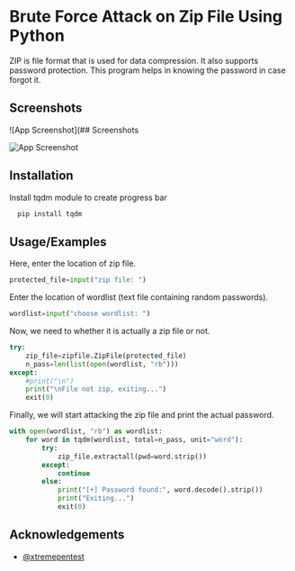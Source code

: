 
# Brute Force Attack on Zip File Using Python

ZIP is file format that is used for data compression. It also supports password protection. 
This program helps in knowing the password in case forgot it.

## Screenshots

![App Screenshot](## Screenshots

![App Screenshot](https://github.com/shaurya121/Brute-Force-Attack-Zip-File-Using-Python/blob/main/Screenshot.png/468x300?text=App+Screenshot+Here/468x300)

## Installation

Install tqdm module to create progress bar

```bash
  pip install tqdm
```
    
## Usage/Examples
Here, enter the location of zip file.
```python
protected_file=input("zip file: ")
```

Enter the location of wordlist (text file containing random passwords).
```python
wordlist=input("choose wordlist: ")
```

Now, we need to whether it is actually a zip file or not. 
```python
try:
	zip_file=zipfile.ZipFile(protected_file)
	n_pass=len(list(open(wordlist, "rb")))
except:
	#print("\n")
	print("\nFile not zip, exiting...")
	exit(0)
```

Finally, we will start attacking the zip file and print the actual password.
```python
with open(wordlist, "rb") as wordlist:
	for word in tqdm(wordlist, total=n_pass, unit="word"): 
		try:
			zip_file.extractall(pwd=word.strip())
		except:
			continue
		else:
			print("[+] Password found:", word.decode().strip())
			print("Exiting...")
			exit(0)
```
## Acknowledgements

 - [@xtremepentest](https://twitter.com/xtremepentest)
 
